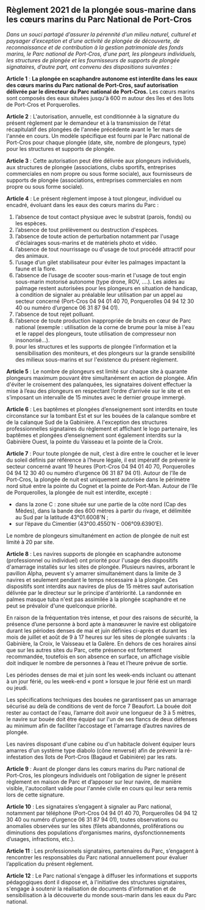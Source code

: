 ## Règlement 2021 de la plongée sous-marine dans les cœurs marins du Parc National de Port-Cros

*Dans un souci partagé d’assurer la pérennité d’un milieu naturel, culturel et paysager d’exception et d’une activité de plongée de découverte, de reconnaissance et de contribution à la gestion patrimoniale des fonds marins, le Parc national de Port-Cros, d’une part, les plongeurs individuels, les structures de plongée et les fournisseurs de supports de plongée signataires, d’autre part, ont convenu des dispositions suivantes :*

**Article 1** : **La plongée en scaphandre autonome est interdite dans les eaux des cœurs marins du Parc national de Port-Cros, sauf autorisation délivrée par le directeur du Parc national de Port-Cros.** Les cœurs marins sont composés des eaux situées jusqu'à 600 m autour des îles et des îlots de Port-Cros et Porquerolles.

**Article 2** : L'autorisation, annuelle, est conditionnée à la signature du présent règlement par le demandeur et à la transmission de l'état récapitulatif des plongées de l'année précédente avant le 1er mars de l'année en cours. Un modèle spécifique est fourni par le Parc national de Port-Cros pour chaque plongée (date, site, nombre de plongeurs, type) pour les structures et supports de plongée.

**Article 3** : Cette autorisation peut être délivrée aux plongeurs individuels, aux structures de plongée (associations, clubs sportifs, entreprises commerciales en nom propre ou sous forme sociale), aux fournisseurs de supports de plongée (associations, entreprises commerciales en nom propre ou sous forme sociale).

**Article 4** : Le présent règlement impose à tout plongeur, individuel ou encadré, évoluant dans les eaux des cœurs marins du Parc :

1. l’absence de tout contact physique avec le substrat (parois, fonds) ou les espèces.
2. l’absence de tout prélèvement ou destruction d'espèces.
3. l’absence de toute action de perturbation notamment par l'usage d'éclairages sous-marins et de matériels photo et vidéo.
4. l’absence de tout nourrissage ou d'usage de tout procédé attractif pour des animaux.
5. l’usage d’un gilet stabilisateur pour éviter les palmages impactant la faune et la flore.
6. l’absence de l’usage de scooter sous-marin et l'usage de tout engin sous-marin motorisé autonome (type drone, ROV, ....). Les aides au palmage restent autorisées pour les plongeurs en situation de handicap, à condition de signaler au préalable leur utilisation par un appel au secteur concerné (Port-Cros 04 94 01 40 70, Porquerolles 04 94 12 30 40 ou numéro d’urgence 06 31 87 94 01).
7. l’absence de tout rejet polluant.
8. l’absence de toute production inappropriée de bruits en cœur de Parc national (exemple : utilisation de la corne de brume pour la mise à l'eau et le rappel des plongeurs, toute utilisation de compresseur non insonorisé...).
9. pour les structures et les supports de plongée l’information et la sensibilisation des moniteurs, et des plongeurs sur la grande sensibilité des milieux sous-marins et sur l'existence du présent règlement.

**Article 5** : Le nombre de plongeurs est limité sur chaque site à quarante plongeurs maximum pouvant être simultanément en action de plongée. Afin d'éviter le croisement des palanquées, les signataires doivent effectuer la mise à l’eau des plongeurs en respectant l’ordre d’arrivée sur le site et en s’imposant un intervalle de 15 minutes avec le dernier groupe immergé.

**Article 6** : Les baptêmes et plongées d’enseignement sont interdits en toute circonstance sur la tombant Est et sur les bouées de la calanque sombre et de la calanque Sud de la Gabinière. A l'exception des structures professionnelles signataires du règlement et affichant le logo partenaire, les baptêmes et plongées d’enseignement sont également interdits sur la Gabinière Ouest, la pointe du Vaisseau et la pointe de la Croix.

**Article 7** : Pour toute plongée de nuit, c’est à dire entre le coucher et le lever du soleil définis par référence à l’heure légale, il est impératif de prévenir le secteur concerné avant 19 heures (Port-Cros 04 94 01 40 70, Porquerolles 04 94 12 30 40 ou numéro d’urgence 06 31 87 94 01).
Autour de l'île de Port-Cros, la plongée de nuit est uniquement autorisée dans le périmètre nord situé entre la pointe du Cognet et la pointe de Port-Man.
Autour de l'île de Porquerolles, la plongée de nuit est interdite, excepté :

- dans la zone C : zone située sur une partie de la côte nord (Cap des Mèdes), dans la bande des 600 mètres à partir du rivage, et délimitée au Sud par la latitude 43°01.6008'N ;
- sur l’épave du Cimentier (43°00.4550’N - 006°09.6390’E).

Le nombre de plongeurs simultanément en action de plongée de nuit est limité à 20 par site.

**Article 8** : Les navires supports de plongée en scaphandre autonome (professionnel ou individuel) ont priorité pour l'usage des dispositifs d'amarrage installés sur les sites de plongée. Plusieurs navires, arborant le pavillon Alpha, peuvent s’y amarrer simultanément dans la limite de 3 navires et seulement pendant le temps nécessaire à la plongée. Ces dispositifs sont interdits aux navires de plus de 15 mètres sauf autorisation délivrée par le directeur sur le principe d'antériorité. La randonnée en palmes masque tuba n'est pas assimilée à la plongée scaphandre et ne peut se prévaloir d'une quelconque priorité.

En raison de la fréquentation très intense, et pour des raisons de sécurité, la présence d’une personne à bord apte à manœuvrer le navire est obligatoire durant les périodes denses de mai et juin définies ci-après et durant les mois de juillet et août de 9 à 17 heures sur les sites de plongée suivants : la Gabinière, la Croix, le Vaisseau et la Galère. En dehors de ces horaires ainsi que sur les autres sites du Parc, cette présence est fortement recommandée, toutefois en son absence en surface, un affichage visible doit indiquer le nombre de personnes à l’eau et l’heure prévue de sortie.

Les périodes denses de mai et juin sont les week-ends incluant ou attenant à un jour férié, ou les week-end « pont » lorsque le jour férié est un mardi ou jeudi.

Les spécifications techniques des bouées ne garantissent pas un amarrage sécurisé au delà de conditions de vent de force 7 Beaufort. La bouée doit rester au contact de l'eau, l’amarre doit avoir une longueur de 3 à 5 mètres, le navire sur bouée doit être équipé sur l'un de ses flancs de deux défenses au minimum afin de faciliter l’accostage et l'amarrage d’autres navires de plongée.

Les navires disposant d'une cabine ou d'un habitacle doivent équiper leurs amarres d'un système type diabolo (cône renversé) afin de prévenir la ré- infestation des îlots de Port-Cros (Bagaud et Gabinière) par les rats.

**Article 9** : Avant de plonger dans les cœurs marins du Parc national de Port-Cros, les plongeurs individuels ont l’obligation de signer le présent règlement en maison de Parc et d’apposer sur leur navire, de manière visible, l'autocollant valide pour l'année civile en cours qui leur sera remis lors de cette signature.

**Article 10** : Les signataires s’engagent à signaler au Parc national, notamment par téléphone (Port-Cros 04 94 01 40 70, Porquerolles 04 94 12 30 40 ou numéro d’urgence 06 31 87 94 01), toutes observations ou anomalies observées sur les sites (filets abandonnés, proliférations ou diminutions des populations d’organismes marins, dysfonctionnements d’usages, infractions, etc.).

**Article 11** : Les professionnels signataires, partenaires du Parc, s’engagent à rencontrer les responsables du Parc national annuellement pour évaluer l’application du présent règlement.

**Article 12** : Le Parc national s’engage à diffuser les informations et supports pédagogiques dont il dispose et, à l'initiative des structures signataires, s'engage à soutenir la réalisation de documents d'information et de sensibilisation à la découverte du monde sous-marin dans les eaux du Parc national.
